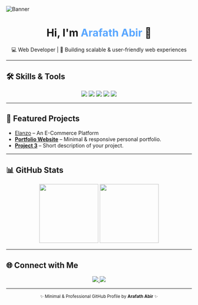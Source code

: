 <!-- Banner (Optional) -->
![Banner](https://i.ibb.co/6tJQ0bJ/github-banner.png) 

<h1 align="center">Hi, I'm <span style="color:#58a6ff;">Arafath Abir</span> 👋</h1>

<p align="center">
💻 Web Developer | 🚀 Building scalable & user-friendly web experiences  
</p>

---

## 🛠 Skills & Tools
<p align="center">
  <img src="https://img.shields.io/badge/HTML5-121212?style=for-the-badge&logo=html5&logoColor=E34F26"/>
  <img src="https://img.shields.io/badge/CSS3-121212?style=for-the-badge&logo=css3&logoColor=1572B6"/>
  <img src="https://img.shields.io/badge/JavaScript-121212?style=for-the-badge&logo=javascript&logoColor=F7DF1E"/>
  <img src="https://img.shields.io/badge/Tailwind_CSS-121212?style=for-the-badge&logo=tailwind-css&logoColor=38B2AC"/>
  <img src="https://img.shields.io/badge/Node.js-121212?style=for-the-badge&logo=node.js&logoColor=339933"/>
</p>

---

## 📌 Featured Projects
- [Elanzo](https://github.com/Arafath-Abir/Elanzo-An-E-Commerce-Platform) – An E-Commerce Platform
- **[Portfolio Website](https://github.com/arafathabir/portfolio)** – Minimal & responsive personal portfolio.
- **[Project 3](https://github.com/arafathabir/project3)** – Short description of your project.

---

## 📊 GitHub Stats
<p align="center">
  <img height="160" src="https://github-readme-stats.vercel.app/api?username=arafathabir&show_icons=true&theme=github_dark&hide_border=true" />
  <img height="160" src="https://github-readme-stats.vercel.app/api/top-langs/?username=arafathabir&layout=compact&theme=github_dark&hide_border=true" />
</p>

---

## 🌐 Connect with Me
<p align="center">
  <a href="https://linkedin.com/in/arafathabir">
    <img src="https://img.shields.io/badge/LinkedIn-121212?style=for-the-badge&logo=linkedin&logoColor=0A66C2"/>
  </a>
  <a href="mailto:you@example.com">
    <img src="https://img.shields.io/badge/Email-121212?style=for-the-badge&logo=gmail&logoColor=D14836"/>
  </a>
</p>

---

<p align="center">
  <sub>✨ Minimal & Professional GitHub Profile by <strong>Arafath Abir</strong> ✨</sub>
</p>
